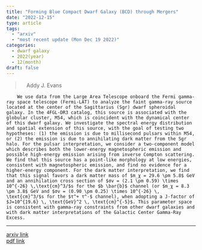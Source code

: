```yaml
---
title: "Forming Blue Compact Dwarf Galaxy (BCD) through Mergers"
date: "2022-12-15"
type: article
tags:
  - "arxiv"
  - "most recent update (Mon Dec 19 2022)"
categories:
  - dwarf galaxy
  - 2022(year)
  - 12(month)
draft: false
---
```


>　Addy J. Evans

        We use data from the Large Area Telescope onboard the Fermi gamma-ray space telescope (Fermi-LAT) to analyze the faint gamma-ray source located at the center of the Sagittarius (Sgr) dwarf spheroidal galaxy. In the 4FGL-DR3 catalog, this source is associated with the globular cluster, M54, which is coincident with the dynamical center of this dwarf galaxy. We investigate the spectral energy distribution and spatial extension of this source, with the goal of testing two hypotheses: (1) the emission is due to millisecond pulsars within M54, or (2) the emission is due to annihilating dark matter from the Sgr halo. For the pulsar interpretation, we consider a two-component model which describes both the lower-energy magnetospheric emission and possible high-energy emission arising from inverse Compton scattering. We find that this source has a point-like morphology at low energies, consistent with magnetospheric emission, and find no evidence for a higher-energy component. For the dark matter interpretation, we find that this signal favors a dark matter mass of $m_χ = 29.6 \pm 5.8$ GeV and an annihilation cross section of $σv = (2.1 \pm 0.59) \times 10^{-26} \,\text{cm}^3/$s for the $b \bar{b}$ channel (or $m_χ = 8.3 \pm 3.8$ GeV and $σv = (0.90 \pm 0.25) \times 10^{-26} \, \text{cm}^3/$s for the $τ^+ τ^-$ channel), when adopting a J-factor of $J=10^{19.6} \, \text{GeV}^2 \, \text{cm}^{-5}$. This parameter space is consistent with gamma-ray constraints from other dwarf galaxies and with dark matter interpretations of the Galactic Center Gamma-Ray Excess.

---

[arxiv link](https://arxiv.org/abs/2212.08194)  
[pdf link](https://arxiv.org/pdf/2212.08194)

